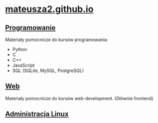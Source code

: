 # [mateusza2.github.io](https://mateusza2.github.io/)

## [Programowanie](Programowanie/)

Materiały pomocnicze do kursów programowania:
- Python
- C
- C++
- JavaScript
- SQL (SQLite, MySQL, PostgreSQL)

## [Web](Web/)

Materiały pomocnicze do kursów web-development. (Głównie frontend)

## [Administracja Linux](Administracja_Linux/)


